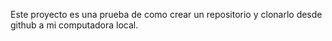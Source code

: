 Este proyecto es una prueba de como crear un repositorio y clonarlo desde github a mi computadora local. 